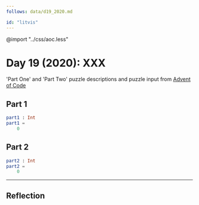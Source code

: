 ```yaml
---
follows: data/d19_2020.md

id: "litvis"
---
```


@import "../css/aoc.less"

# Day 19 (2020): XXX

'Part One' and 'Part Two' puzzle descriptions and puzzle input from [Advent of Code](https://adventofcode.com/2020/day/19)

## Part 1

```elm {l r}
part1 : Int
part1 =
    0
```

## Part 2

```elm {l r}
part2 : Int
part2 =
    0
```

---

## Reflection
